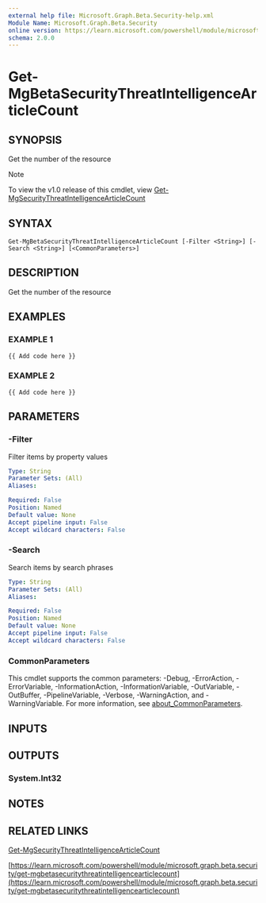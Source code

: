 ```yaml
---
external help file: Microsoft.Graph.Beta.Security-help.xml
Module Name: Microsoft.Graph.Beta.Security
online version: https://learn.microsoft.com/powershell/module/microsoft.graph.beta.security/get-mgbetasecuritythreatintelligencearticlecount
schema: 2.0.0
---
```


# Get-MgBetaSecurityThreatIntelligenceArticleCount

## SYNOPSIS
Get the number of the resource

> [!NOTE]
> To view the v1.0 release of this cmdlet, view [Get-MgSecurityThreatIntelligenceArticleCount](/powershell/module/Microsoft.Graph.Security/Get-MgSecurityThreatIntelligenceArticleCount?view=graph-powershell-1.0)

## SYNTAX

```
Get-MgBetaSecurityThreatIntelligenceArticleCount [-Filter <String>] [-Search <String>] [<CommonParameters>]
```

## DESCRIPTION
Get the number of the resource

## EXAMPLES

### EXAMPLE 1
```
{{ Add code here }}
```

### EXAMPLE 2
```
{{ Add code here }}
```

## PARAMETERS

### -Filter
Filter items by property values

```yaml
Type: String
Parameter Sets: (All)
Aliases:

Required: False
Position: Named
Default value: None
Accept pipeline input: False
Accept wildcard characters: False
```

### -Search
Search items by search phrases

```yaml
Type: String
Parameter Sets: (All)
Aliases:

Required: False
Position: Named
Default value: None
Accept pipeline input: False
Accept wildcard characters: False
```

### CommonParameters
This cmdlet supports the common parameters: -Debug, -ErrorAction, -ErrorVariable, -InformationAction, -InformationVariable, -OutVariable, -OutBuffer, -PipelineVariable, -Verbose, -WarningAction, and -WarningVariable. For more information, see [about_CommonParameters](http://go.microsoft.com/fwlink/?LinkID=113216).

## INPUTS

## OUTPUTS

### System.Int32
## NOTES

## RELATED LINKS
[Get-MgSecurityThreatIntelligenceArticleCount](/powershell/module/Microsoft.Graph.Security/Get-MgSecurityThreatIntelligenceArticleCount?view=graph-powershell-1.0)

[https://learn.microsoft.com/powershell/module/microsoft.graph.beta.security/get-mgbetasecuritythreatintelligencearticlecount](https://learn.microsoft.com/powershell/module/microsoft.graph.beta.security/get-mgbetasecuritythreatintelligencearticlecount)


